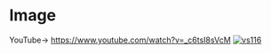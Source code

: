# Image

YouTube-> https://www.youtube.com/watch?v=_c6tsI8sVcM
[![vs116](https://user-images.githubusercontent.com/84230279/126891660-30b0ccb9-94b4-4ec2-ad2e-afcae6329ccc.PNG)](https://www.youtube.com/watch?v=_c6tsI8sVcM)
